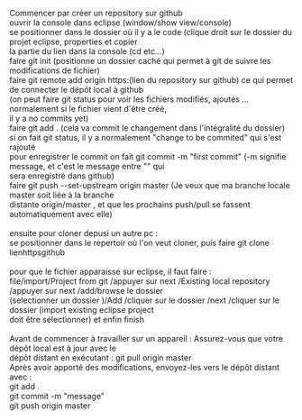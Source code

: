 Commencer par créer un repository sur github<br>
ouvrir la console dans eclipse (window/show view/console)<br>
se positionner dans le dossier où il y a le code (clique droit sur le dossier du projet eclipse, properties et copier<br>
la partie du lien dans la console (cd etc...)<br>
faire git init (positionne un dossier caché qui permet à git de suivre les modifications de fichier)<br>
faire git remote add origin https:(lien du repository sur github) ce qui permet de connecter le dépôt local à github<br>
(on peut faire git status pour voir les fichiers modifiés, ajoutés ... normalement si le fichier vient d'être créé,<br>
il y a no commits yet)<br>
faire git add . (cela va commit le changement dans l'intégralité du dossier)<br>
si on fait git status, il y a normalement "change to be commited" qui s'est rajouté<br>
pour enregistrer le commit on fait git commit -m "first commit" (-m signifie message, et c'est le message entre "" qui<br>
sera enregistré dans github)<br>
faire git push --set-upstream origin master (Je veux que ma branche locale master soit liée à la branche <br>
distante origin/master , et que les prochains push/pull se fassent automatiquement avec elle)<br>
<br>
ensuite pour cloner depusi un autre pc : <br>
se positionner dans le repertoir où l'on veut cloner, puis faire git clone lienhttpsgithub<br>
<br>
pour que le fichier apparaisse sur eclipse, il faut faire : <br>
file/import/Project from git /appuyer sur next /Existing local repository /appuyer sur next /add/browse le dossier<br>
(selectionner un dossier )/Add /cliquer sur le dossier /next /cliquer sur le dossier (import existing eclipse project <br>
doit être sélectionner) et enfin finish<br>
<br>
Avant de commencer à travailler sur un appareil : Assurez-vous que votre dépôt local est à jour avec le <br>
dépôt distant en exécutant :​ git pull origin master<br>
Après avoir apporté des modifications, envoyez-les vers le dépôt distant avec :<br>
git add .<br>
git commit -m "message"<br>
git push origin master<br>
